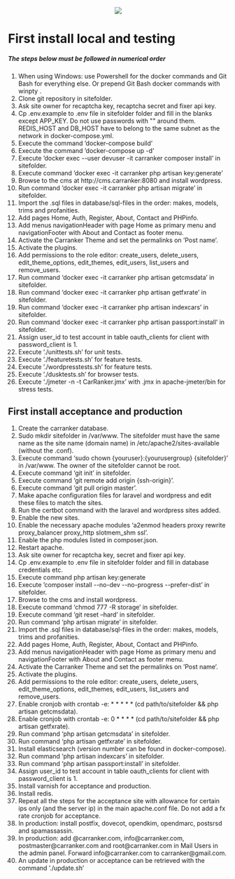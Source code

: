 <p align="center"><img src="https://carranker.com/img/HeaderChrome.jpg"></p>

<h1>First install local and testing</h1>

<h5>The steps below must be followed in numerical order</h3>

<ol>
<li>When using Windows: use Powershell for the docker commands and Git Bash for everything else. 
Or prepend Git Bash docker commands with winpty .</li>
<li>Clone git repository in sitefolder.</li>
<li>Ask site owner for recaptcha key, recaptcha secret and fixer api key.</li>
<li>Cp .env.example to .env file in sitefolder folder and fill in the blanks except APP_KEY. Do not use passwords with "" around them. 
REDIS_HOST and DB_HOST have to belong to the same subnet as the network in docker-compose.yml.</li>
<li>Execute the command ’docker-compose build’</li>
<li>Execute the command ’docker-compose up -d’</li>
<li>Execute ’docker exec --user devuser -it carranker composer install’ in sitefolder.</li>
<li>Execute command ’docker exec -it carranker php artisan key:generate’</li>
<li>Browse to the cms at http://cms.carranker:8080 and install wordpress.</li>
<li>Run command ‘docker exec -it carranker php artisan migrate’ in sitefolder.</li>
<li>Import the .sql files in database/sql-files in the order: makes, models, trims and profanities.</li>
<li>Add pages Home, Auth, Register, About, Contact and PHPinfo.</li>
<li>Add menus navigationHeader with page Home as primary menu and navigationFooter with About and Contact as footer menu.</li>
<li>Activate the Carranker Theme and set the permalinks on ’Post name’.</li>
<li>Activate the plugins.</li>
<li>Add permissions to the role editor: create_users, delete_users, edit_theme_options, edit_themes, edit_users, list_users and remove_users.</li>
<li>Run command ‘docker exec -it carranker php artisan getcmsdata’ in sitefolder.</li>
<li>Run command ‘docker exec -it carranker php artisan getfxrate’ in sitefolder.</li>
<li>Run command ‘docker exec -it carranker php artisan indexcars’ in sitefolder.</li>
<li>Run command ‘docker exec -it carranker php artisan passport:install’ in sitefolder.</li>
<li>Assign user_id to test account in table oauth_clients for client with password_client is 1.</li>
<li>Execute ’./unittests.sh’ for unit tests.</li>
<li>Execute ’./featuretests.sh’ for feature tests.</li>
<li>Execute ’./wordpresstests.sh’ for feature tests.</li>
<li>Execute ’./dusktests.sh’ for browser tests.</li>
<li>Execute ‘./jmeter -n -t CarRanker.jmx’ with .jmx in apache-jmeter/bin for stress tests.</li>
</ol>

<h2>First install acceptance and production</h3>

<ol>
<li>Create the carranker database.</li>
<li>Sudo mkdir sitefolder in /var/www. The sitefolder must have the same name as the site name (domain name) in /etc/apache2/sites-available (without the .conf).</li>
<li>Execute command ‘sudo chown {youruser}:{yourusergroup} {sitefolder}’ in /var/www. The owner of the sitefolder cannot be root.</li>
<li>Execute command ‘git init’ in sitefolder.</li>
<li>Execute command ‘git remote add origin {ssh-origin}’.</li>
<li>Execute command ‘git pull origin master’.</li>
<li>Make apache configuration files for laravel and wordpress and edit these files to match the sites.</li>
<li>Run the certbot command with the laravel and wordpress sites added.</li>
<li>Enable the new sites.</li>
<li>Enable the necessary apache modules ‘a2enmod headers proxy rewrite proxy_balancer proxy_http slotmem_shm ssl’.</li>
<li>Enable the php modules listed in composer.json.</li>
<li>Restart apache.</li>
<li>Ask site owner for recaptcha key, secret and fixer api key.</li>
<li>Cp .env.example to .env file in sitefolder folder and fill in database credentials etc.</li>
<li>Execute command php artisan key:generate</li>
<li>Execute ’composer install --no-dev --no-progress --prefer-dist’ in sitefolder.</li>
<li>Browse to the cms and install wordpress.</li>
<li>Execute command ‘chmod 777 -R storage’ in sitefolder.</li>
<li>Execute command ‘git reset –hard’ in sitefolder. </li>
<li>Run command ‘php artisan migrate’ in sitefolder.</li>
<li>Import the .sql files in database/sql-files in the order: makes, models, trims and profanities.</li>
<li>Add pages Home, Auth, Register, About, Contact and PHPinfo.</li>
<li>Add menus navigationHeader with page Home as primary menu and navigationFooter with About and Contact as footer menu.</li>
<li>Activate the Carranker Theme and set the permalinks on ’Post name’.</li>
<li>Activate the plugins.</li>
<li>Add permissions to the role editor: create_users, delete_users, edit_theme_options, edit_themes, edit_users, list_users and remove_users.</li>
<li>Enable cronjob with crontab -e: * * * * * (cd path/to/sitefolder && php artisan getcmsdata).</li>
<li>Enable cronjob with crontab -e: 0 * * * * (cd path/to/sitefolder && php artisan getfxrate).</li>
<li>Run command ‘php artisan getcmsdata’ in sitefolder.</li>
<li>Run command ‘php artisan getfxrate’ in sitefolder.</li>
<li>Install elasticsearch (version number can be found in docker-compose).</li>
<li>Run command ‘php artisan indexcars’ in sitefolder.</li>
<li>Run command ‘php artisan passport:install’ in sitefolder.</li>
<li>Assign user_id to test account in table oauth_clients for client with password_client is 1.</li>
<li>Install varnish for acceptance and production.</li>
<li>Install redis.</li>
<li>Repeat all the steps for the acceptance site with allowance for certain ips only (and the server ip) in the main apache.conf file. Do not add a fx rate cronjob for acceptance.</li>
<li>In production: install postfix, dovecot, opendkim, opendmarc, postsrsd and spamassassin.</li>
<li>In production: add <yourdevuser>@carranker.com, info@carranker.com, postmaster@carranker.com and root@carranker.com in Mail Users in the admin panel. Forward info@carranker.com to carranker@gmail.com.</li>
<li>An update in production or acceptance can be retrieved with the command ’./update.sh’</li>
</ol>